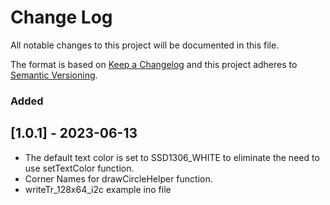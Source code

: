 # Change Log
All notable changes to this project will be documented in this file.
 
The format is based on [Keep a Changelog](http://keepachangelog.com/)
and this project adheres to [Semantic Versioning](http://semver.org/).

### Added

## [1.0.1] - 2023-06-13
- The default text color is set to SSD1306_WHITE to eliminate the need to use setTextColor function. 
- Corner Names for drawCircleHelper function.
- writeTr_128x64_i2c example ino file